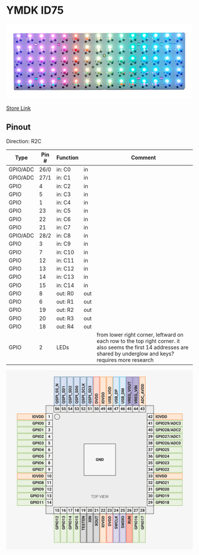# YMDK ID75

![ID75](./assets/ymdk-id75-product.png)

[Store Link](https://ymdkey.com/products/id75-idobe-75-hotswap-pcb-aluminum-plate?variant=41429576450109)


## Pinout

Direction: R2C


| Type       |  Pin # | Function |     | Comment                                                                                                                                                              |
|------------|--------|----------|-----|----------------------------------------------------------------------------------------------------------------------------------------------------------------------|
| GPIO/ADC   |  26/0  | in:  C0  | in  |                                                                                                                                                                      |
| GPIO/ADC   |  27/1  | in:  C1  | in  |                                                                                                                                                                      |
| GPIO       |  4     | in:  C2  | in  |                                                                                                                                                                      |
| GPIO       |  5     | in:  C3  | in  |                                                                                                                                                                      |
| GPIO       |  1     | in:  C4  | in  |                                                                                                                                                                      |
| GPIO       |  23    | in:  C5  | in  |                                                                                                                                                                      |
| GPIO       |  22    | in:  C6  | in  |                                                                                                                                                                      |
| GPIO       |  21    | in:  C7  | in  |                                                                                                                                                                      |
| GPIO/ADC   |  28/2  | in:  C8  | in  |                                                                                                                                                                      |
| GPIO       |  3     | in:  C9  | in  |                                                                                                                                                                      |
| GPIO       |  7     | in:  C10 | in  |                                                                                                                                                                      |
| GPIO       |  12    | in:  C11 | in  |                                                                                                                                                                      |
| GPIO       |  13    | in:  C12 | in  |                                                                                                                                                                      |
| GPIO       |  14    | in:  C13 | in  |                                                                                                                                                                      |
| GPIO       |  15    | in:  C14 | in  |                                                                                                                                                                      |
| GPIO       |  8     | out: R0  | out |                                                                                                                                                                      |
| GPIO       |  6     | out: R1  | out |                                                                                                                                                                      |   
| GPIO       |  19    | out: R2  | out |                                                                                                                                                                      | 
| GPIO       |  20    | out: R3  | out |                                                                                                                                                                      |
| GPIO       |  18    | out: R4  | out |                                                                                                                                                                      |
| GPIO       |  2     | LEDs |     | from lower right corner, leftward on each row to the top right corner. it also seems the first 14 addresses are shared by underglow and keys? requires more research ||

![pinout](./assets/rp2040-pinout.png)
